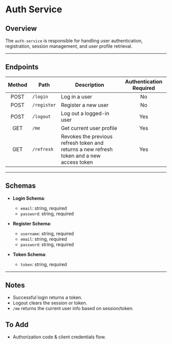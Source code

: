 # Auth Service 

## Overview
The `auth-service` is responsible for handling user authentication, registration, session management, and user profile retrieval.

---

## Endpoints

| Method | Path         | Description                                                           | Authentication Required |
| :----: | ------------ | --------------------------------------------------------------------- | :----------------------: |
| POST   | `/login`     | Log in a user                                                         | No                       |
| POST   | `/register`  | Register a new user                                                   | No                       |
| POST   | `/logout`    | Log out a logged-in user                                               | Yes                      |
| GET    | `/me`        | Get current user profile                                               | Yes                      |
| GET    | `/refresh`   | Revokes the previous refresh token and returns a new refresh token and a new access token | Yes |

---

## Schemas

- **Login Schema**:
  - `email`: string, required
  - `password`: string, required

- **Register Schema**:
  - `username`: string, required
  - `email`: string, required
  - `password`: string, required

- **Token Schema**:
  - `token`: string, required

---

## Notes
- Successful login returns a token.
- Logout clears the session or token.
- `/me` returns the current user info based on session/token.

## To Add
- Authorization code & client credentials flow.
